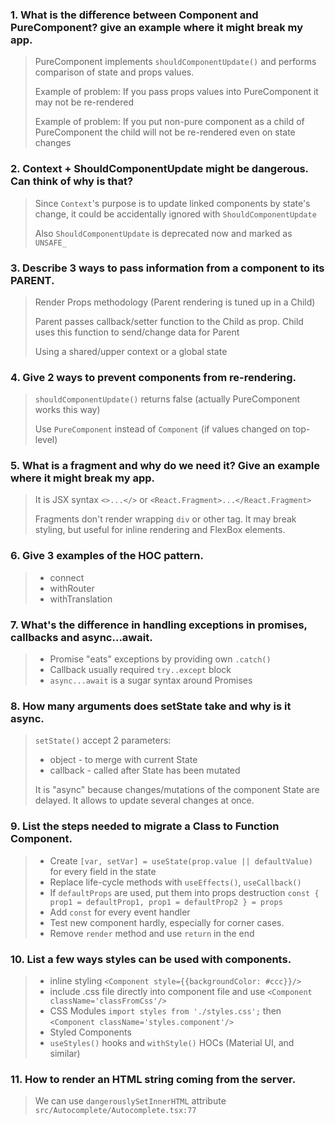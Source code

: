 ### 1. What is the difference between Component and PureComponent? give an example where it might break my app.

> PureComponent implements `shouldComponentUpdate()` and performs comparison of state and props values.
> 
> Example of problem: If you pass props values into PureComponent it may not be re-rendered
> 
> Example of problem: If you put non-pure component as a child of PureComponent the child will not be re-rendered even on state changes

### 2. Context + ShouldComponentUpdate might be dangerous. Can think of why is that?

> Since `Context`'s purpose is to update linked components by state's change, it could be accidentally ignored with `ShouldComponentUpdate`
> 
> Also `ShouldComponentUpdate` is deprecated now and marked as `UNSAFE_`

### 3. Describe 3 ways to pass information from a component to its PARENT.

> Render Props methodology (Parent rendering is tuned up in a Child)
> 
> Parent passes callback/setter function to the Child as prop. Child uses this function to send/change data for Parent
>  
> Using a shared/upper context or a global state

### 4. Give 2 ways to prevent components from re-rendering.

> `shouldComponentUpdate()` returns false (actually PureComponent works this way)
> 
> Use `PureComponent` instead of `Component` (if values changed on top-level)

### 5. What is a fragment and why do we need it? Give an example where it might break my app.

> It is JSX syntax `<>...</>` or `<React.Fragment>...</React.Fragment>`
> 
> Fragments don't render wrapping `div` or other tag. It may break styling, but useful for inline rendering and FlexBox elements.

### 6. Give 3 examples of the HOC pattern.

> - connect
> - withRouter
> - withTranslation

### 7. What's the difference in handling exceptions in promises, callbacks and async...await.

> - Promise "eats" exceptions by providing own `.catch()`
> - Callback usually required `try..except` block
> - `async...await` is a sugar syntax around Promises

### 8. How many arguments does setState take and why is it async.

> `setState()` accept 2 parameters:
> - object - to merge with current State
> - callback - called after State has been mutated
>
> It is "async" because changes/mutations of the component State are delayed. It allows to update several changes at once.

### 9. List the steps needed to migrate a Class to Function Component.
> - Create `[var, setVar] = useState(prop.value || defaultValue)` for every field in the state
> - Replace life-cycle methods with `useEffects()`, `useCallback()`
> - If `defaultProps` are used, put them into props destruction `const { prop1 = defaultProp1, prop1 = defaultProp2 } = props`
> - Add `const` for every event handler
> - Test new component hardly, especially for corner cases.
> - Remove `render` method and use `return` in the end

### 10. List a few ways styles can be used with components.

> - inline styling `<Component style={{backgroundColor: #ccc}}/>`
> - include .css file directly into component file and use `<Component className='classFromCss'/>`
> - CSS Modules `import styles from './styles.css';` then `<Component className='styles.component'/>`
> - Styled Components
> - `useStyles()` hooks and `withStyle()` HOCs (Material UI, and similar)

### 11. How to render an HTML string coming from the server.

> We can use `dangerouslySetInnerHTML` attribute
> `src/Autocomplete/Autocomplete.tsx:77`
